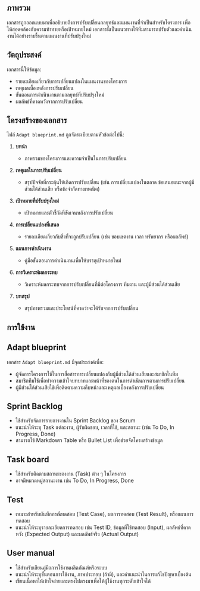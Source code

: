 ## ภาพรวม
เอกสารถูกออกแบบมาเพื่ออธิบายถึงการปรับเปลี่ยนกลยุทธ์และแผนงานที่จำเป็นสำหรับโครงการ เพื่อให้สอดคล้องกับความท้าทายหรือเป้าหมายใหม่ เอกสารนี้เป็นแนวทางให้ทีมสามารถปรับตัวและดำเนินงานได้อย่างราบรื่นตามแผนงานที่ปรับปรุงใหม่

## วัตถุประสงค์
เอกสารนี้ให้ข้อมูล:
- รายละเอียดเกี่ยวกับการเปลี่ยนแปลงในแผนงานของโครงการ
- เหตุผลเบื้องหลังการปรับเปลี่ยน
- ขั้นตอนการดำเนินงานตามกลยุทธ์ที่ปรับปรุงใหม่
- ผลลัพธ์ที่คาดหวังจากการปรับเปลี่ยน

## โครงสร้างของเอกสาร
ไฟล์ `Adapt blueprint.md` ถูกจัดระเบียบตามหัวข้อต่อไปนี้:

1. **บทนำ**
   - ภาพรวมของโครงการและความจำเป็นในการปรับเปลี่ยน

2. **เหตุผลในการปรับเปลี่ยน**
   - สรุปปัจจัยที่กระตุ้นให้เกิดการปรับเปลี่ยน (เช่น การเปลี่ยนแปลงในตลาด ข้อเสนอแนะจากผู้มีส่วนได้ส่วนเสีย หรือข้อจำกัดทางเทคนิค)

3. **เป้าหมายที่ปรับปรุงใหม่**
   - เป้าหมายและตัวชี้วัดที่ชัดเจนหลังการปรับเปลี่ยน

4. **การเปลี่ยนแปลงที่เสนอ**
   - รายละเอียดเกี่ยวกับสิ่งที่จะถูกปรับเปลี่ยน (เช่น ขอบเขตงาน เวลา ทรัพยากร หรือผลลัพธ์)

5. **แผนการดำเนินงาน**
   - คู่มือขั้นตอนการดำเนินงานเพื่อให้บรรลุเป้าหมายใหม่

6. **การวิเคราะห์ผลกระทบ**
   - วิเคราะห์ผลกระทบจากการปรับเปลี่ยนที่มีต่อโครงการ ทีมงาน และผู้มีส่วนได้ส่วนเสีย

7. **บทสรุป**
   - สรุปภาพรวมและประโยชน์ที่คาดว่าจะได้รับจากการปรับเปลี่ยน

## การใช้งาน
## Adapt blueprint
เอกสาร `Adapt blueprint.md` มีจุดประสงค์เพื่อ:
- ผู้จัดการโครงการใช้ในการสื่อสารการเปลี่ยนแปลงกับผู้มีส่วนได้ส่วนเสียและสมาชิกในทีม
- สมาชิกทีมใช้เพื่อทำความเข้าใจบทบาทและหน้าที่ของตนในการดำเนินการตามการปรับเปลี่ยน
- ผู้มีส่วนได้ส่วนเสียใช้เพื่อติดตามความคืบหน้าและเหตุผลเบื้องหลังการปรับเปลี่ยน

## Sprint Backlog
- ใช้สำหรับจัดการรายการงานใน Sprint Backlog ของ Scrum
- แนะนำให้ระบุ Task แต่ละงาน, ผู้รับผิดชอบ, เวลาที่ใช้, และสถานะ (เช่น To Do, In Progress, Done)
- สามารถใช้ Markdown Table หรือ Bullet List เพื่อช่วยจัดโครงสร้างข้อมูล

## Task board
- ใช้สำหรับติดตามสถานะของงาน (Task) ต่าง ๆ ในโครงการ
- อาจมีหมวดหมู่สถานะงาน เช่น To Do, In Progress, Done
  
## Test
- เหมาะสำหรับบันทึกกรณีทดสอบ (Test Case), ผลการทดสอบ (Test Result), หรือแผนการทดสอบ
- แนะนำให้ระบุรายละเอียดการทดสอบ เช่น Test ID, ข้อมูลที่ใช้ทดสอบ (Input), ผลลัพธ์ที่คาดหวัง (Expected Output) และผลลัพธ์จริง (Actual Output)

## User manual
- ใช้สำหรับเขียนคู่มือการใช้งานผลิตภัณฑ์หรือระบบ
- แนะนำให้ระบุขั้นตอนการใช้งาน, ภาพประกอบ (ถ้ามี), และคำแนะนำในการแก้ไขปัญหาเบื้องต้น
- เขียนเนื้อหาให้เข้าใจง่ายและตรงไปตรงมาเพื่อให้ผู้ใช้งานทุกระดับเข้าใจได้
